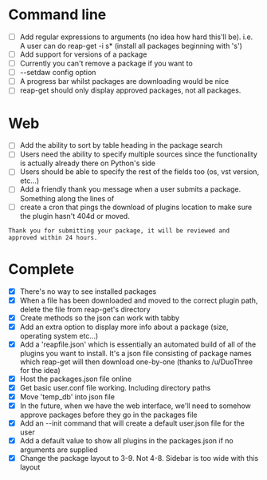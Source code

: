# Command line

- [ ] Add regular expressions to arguments (no idea how hard this'll be). i.e. A user can do reap-get -i s* (install all packages beginning with 's')
- [ ] Add support for versions of a package
- [ ] Currently you can't remove a package if you want to
- [ ] --setdaw config option
- [ ] A progress bar whilst packages are downloading would be nice
- [ ] reap-get should only display approved packages, not all packages.

# Web

- [ ] Add the ability to sort by table heading in the package search
- [ ] Users need the ability to specify multiple sources since the functionality is actually already there on Python's side
- [ ] Users should be able to specify the rest of the fields too (os, vst version, etc...)
- [ ] Add a friendly thank you message when a user submits a package. Something along the lines of
- [ ] create a cron that pings the download of plugins location to make sure the plugin hasn't 404d or moved.
```
Thank you for submitting your package, it will be reviewed and approved within 24 hours.
```
 


# Complete

- [x] There's no way to see installed packages
- [x] When a file has been downloaded and moved to the correct plugin path, delete the file from reap-get's directory
- [x] Create methods so the json can work with tabby
- [x] Add an extra option to display more info about a package (size, operating system etc...)
- [x] Add a 'reapfile.json' which is essentially an automated build of all of the plugins you want to install.
      It's a json file consisting of package names which reap-get will then download one-by-one (thanks to /u/DuoThree for the idea)
- [x] Host the packages.json file online
- [x] Get basic user.conf file working. Including directory paths
- [x] Move 'temp_db' into json file
- [x] In the future, when we have the web interface, we'll need to somehow approve packages before they go in the packages file
- [x] Add an --init command that will create a default user.json file for the user
- [x] Add a default value to show all plugins in the packages.json if no arguments are supplied
- [x] Change the package layout to 3-9. Not 4-8. Sidebar is too wide with this layout
